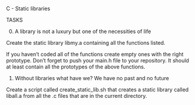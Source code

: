 C - Static libraries

TASKS

0. A library is not a luxury but one of the necessities of life

Create the static library libmy.a containing all the functions listed.

If you haven’t coded all of the functions create empty ones with the right prototype.
Don’t forget to push your main.h file to your repository. It should at least contain all the prototypes of the above functions.

1. Without libraries what have we? We have no past and no future

Create a script called create_static_lib.sh that creates a static library called liball.a from all the .c files that are in the current directory.
